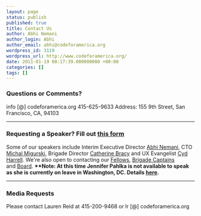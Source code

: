 ```yaml
---
layout: page
status: publish
published: true
title: Contact Us
author: Abhi Nemani
author_login: Abhi
author_email: abhi@codeforamerica.org
wordpress_id: 3119
wordpress_url: http://www.codeforamerica.org/
date: 2011-01-19 08:17:39.000000000 +00:00
categories: []
tags: []
---
```

<h3>Questions or Comments?</h3>
info [@] codeforamerica.org
415-625-9633
Address: 155 9th Street, San Francisco, CA, 94103
<hr />
<h3>Requesting a Speaker? 
Fill out <a href="https://codeforamerica.wufoo.com/code/code-for-america-speakers-request/">this form</a></h3>

Some of our speakers include Interim Executive Director <a href="http://bitly.com/bundles/o_68b5qstgl6/3">Abhi Nemani</a>, CTO <a href="http://bitly.com/bundles/o_68b5qstgl6/4">Michal Migurski</a>, Brigade Director <a href="http://bitly.com/bundles/o_68b5qstgl6/5">Catherine Bracy</a> and UX Evangelist <a href="http://bitly.com/bundles/o_68b5qstgl6/6&quot;">Cyd Harrell</a>. We're also open to contacting our <a href="http://www.codeforamerica.org/fellows/2013-fellows/">Fellows</a>, <a href="http://www.codeforamerica.org/2013/09/17/brigade-captains/">Brigade Captains</a> and <a href="http://www.codeforamerica.org/who-we-are/">Board</a>. <b>**Note: At this time Jennifer Pahlka is not available to speak as she is currently on leave in Washington, DC. Details <a href="http://codeforamerica.org/2013/05/30/my-own-fellowship-year/">here</a>.</b>
<hr />

<h3>Media Requests</h3>
Please contact Lauren Reid at 415-200-9468 or lr [@] codeforamerica.org
<h2></h2>
